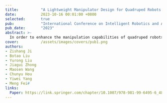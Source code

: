 ```yaml
---
title:          "A Lightweight Manipulator Design for Quadruped Robots and Stable Locomotion Control with the Manipulator"
date:           2023-10-16 00:01:00 +0800
selected:       true
pub:            "International Conference on Intelligent Robotics and Applications"
pub_date:       "2023"
abstract: >-
  In order to enhance the manipulation capabilities of quadruped robots, numerous research have explored the integration of manipulators onto these robots. However, most manipulators encounter difficulties in harmonizing with quadruped robots, resulting in compromised locomotion performance. This paper addresses the challenge of stable locomotion and manipulation for quadruped robots equipped with manipulators. Firstly, a lightweight manipulator designed specifically for quadruped robots is introduced, featuring a generous working space and the capability to perform tasks such as torsion. Secondly, a hierarchical optimization-based whole-body control which mainly includes whole-body dynamics and trajectory tracking is proposed to enhance the stability of the quadruped robot in complex environments. Finally, the effectiveness of the proposed methodology is validated through physical prototype experiments.
cover:          /assets/images/covers/pub1.png
authors:
- Zishang Ji
- Botao Liu
- Yurong Liu
- Jiagui Zhong
- Maosen Wang
- Chunyu Hou
- Yiwei Yang
- Meng Fei# 
links:
  Paper: https://link.springer.com/chapter/10.1007/978-981-99-6495-6_48
---
```


